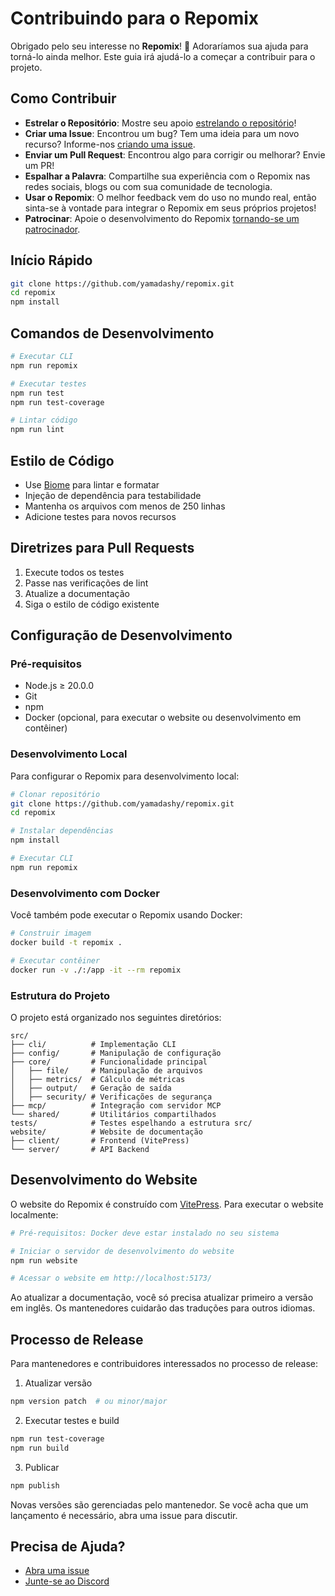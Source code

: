 # Contribuindo para o Repomix

Obrigado pelo seu interesse no **Repomix**! 🚀 Adoraríamos sua ajuda para torná-lo ainda melhor. Este guia irá ajudá-lo a começar a contribuir para o projeto.

## Como Contribuir

- **Estrelar o Repositório**: Mostre seu apoio [estrelando o repositório](https://github.com/yamadashy/repomix)!
- **Criar uma Issue**: Encontrou um bug? Tem uma ideia para um novo recurso? Informe-nos [criando uma issue](https://github.com/yamadashy/repomix/issues).
- **Enviar um Pull Request**: Encontrou algo para corrigir ou melhorar? Envie um PR!
- **Espalhar a Palavra**: Compartilhe sua experiência com o Repomix nas redes sociais, blogs ou com sua comunidade de tecnologia.
- **Usar o Repomix**: O melhor feedback vem do uso no mundo real, então sinta-se à vontade para integrar o Repomix em seus próprios projetos!
- **Patrocinar**: Apoie o desenvolvimento do Repomix [tornando-se um patrocinador](https://github.com/sponsors/yamadashy).

## Início Rápido

```bash
git clone https://github.com/yamadashy/repomix.git
cd repomix
npm install
```

## Comandos de Desenvolvimento

```bash
# Executar CLI
npm run repomix

# Executar testes
npm run test
npm run test-coverage

# Lintar código
npm run lint
```

## Estilo de Código

- Use [Biome](https://biomejs.dev/) para lintar e formatar
- Injeção de dependência para testabilidade
- Mantenha os arquivos com menos de 250 linhas
- Adicione testes para novos recursos

## Diretrizes para Pull Requests

1. Execute todos os testes
2. Passe nas verificações de lint
3. Atualize a documentação
4. Siga o estilo de código existente

## Configuração de Desenvolvimento

### Pré-requisitos

- Node.js ≥ 20.0.0
- Git
- npm
- Docker (opcional, para executar o website ou desenvolvimento em contêiner)

### Desenvolvimento Local

Para configurar o Repomix para desenvolvimento local:

```bash
# Clonar repositório
git clone https://github.com/yamadashy/repomix.git
cd repomix

# Instalar dependências
npm install

# Executar CLI
npm run repomix
```

### Desenvolvimento com Docker

Você também pode executar o Repomix usando Docker:

```bash
# Construir imagem
docker build -t repomix .

# Executar contêiner
docker run -v ./:/app -it --rm repomix
```

### Estrutura do Projeto

O projeto está organizado nos seguintes diretórios:

```
src/
├── cli/          # Implementação CLI
├── config/       # Manipulação de configuração
├── core/         # Funcionalidade principal
│   ├── file/     # Manipulação de arquivos
│   ├── metrics/  # Cálculo de métricas
│   ├── output/   # Geração de saída
│   ├── security/ # Verificações de segurança
├── mcp/          # Integração com servidor MCP
└── shared/       # Utilitários compartilhados
tests/            # Testes espelhando a estrutura src/
website/          # Website de documentação
├── client/       # Frontend (VitePress)
└── server/       # API Backend
```

## Desenvolvimento do Website

O website do Repomix é construído com [VitePress](https://vitepress.dev/). Para executar o website localmente:

```bash
# Pré-requisitos: Docker deve estar instalado no seu sistema

# Iniciar o servidor de desenvolvimento do website
npm run website

# Acessar o website em http://localhost:5173/
```

Ao atualizar a documentação, você só precisa atualizar primeiro a versão em inglês. Os mantenedores cuidarão das traduções para outros idiomas.

## Processo de Release

Para mantenedores e contribuidores interessados no processo de release:

1. Atualizar versão
```bash
npm version patch  # ou minor/major
```

2. Executar testes e build
```bash
npm run test-coverage
npm run build
```

3. Publicar
```bash
npm publish
```

Novas versões são gerenciadas pelo mantenedor. Se você acha que um lançamento é necessário, abra uma issue para discutir.

## Precisa de Ajuda?

- [Abra uma issue](https://github.com/yamadashy/repomix/issues)
- [Junte-se ao Discord](https://discord.gg/wNYzTwZFku)
